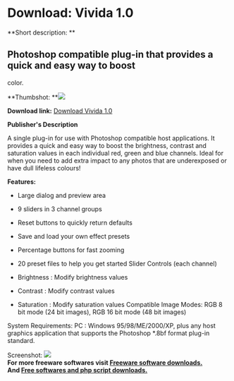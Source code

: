 # Download: Vivida 1.0

**Short description: **

## Photoshop compatible plug-in that provides a quick and easy way to boost
color.

  
**Thumbshot: **![](http://www.freewarefiles.com/screenshot/vivida2_md.gif)   
  
**Download link:** [Download Vivida 1.0](http://freesoftwares.boysofts.com/Vivida_program_20382.html)  
  

**Publisher's Description**  
  

A single plug-in for use with Photoshop compatible host applications. It
provides a quick and easy way to boost the brightness, contrast and saturation
values in each individual red, green and blue channels. Ideal for when you
need to add extra impact to any photos that are underexposed or have dull
lifeless colours!

**Features:**

  * Large dialog and preview area 
  * 9 sliders in 3 channel groups 
  * Reset buttons to quickly return defaults 
  * Save and load your own effect presets 
  * Percentage buttons for fast zooming 
  * 20 preset files to help you get started 
Slider Controls (each channel)

  * Brightness : Modify brightness values 
  * Contrast : Modify contrast values 
  * Saturation : Modify saturation values 
Compatible Image Modes: RGB 8 bit mode (24 bit images), RGB 16 bit mode (48
bit images)

System Requirements: PC : Windows 95/98/ME/2000/XP, plus any host graphics
application that supports the Photoshop *.8bf format plug-in standard.

  
  
Screenshot: ![](http://www.freewarefiles.com/screenshot/vivida2.gif)  
**For more freeware softwares visit [Freeware software downloads.](http://freesoftwares.boysofts.com/)**   
**And [Free softwares and php script downloads.](http://www.boysofts.com/)**

